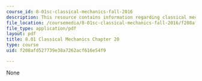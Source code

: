 ```yaml
---
course_id: 8-01sc-classical-mechanics-fall-2016
description: This resource contains information regarding classical mechanics.
file_location: /coursemedia/8-01sc-classical-mechanics-fall-2016/f208afd527739e38a7262acf616e54f9_MIT8_01F16_chapter20.pdf
file_type: application/pdf
layout: pdf
title: 8.01 Classical Mechanics Chapter 20
type: course
uid: f208afd527739e38a7262acf616e54f9

---
```

None